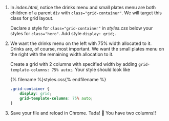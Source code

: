 1. In _index.html_, notice the drinks menu and small plates menu are both children of a parent `div` with `class="grid-container"`. We will target this class for grid layout. 

   Declare a style for `class="grid-container"` in _styles.css_ below your styles for `class="hero"`. Add style `display: grid;`.
1. We want the drinks menu on the left with 75% width allocated to it. Drinks are, of course, most important. We want the small plates menu on the right with the remaining width allocation to it. 

   Create a grid with 2 columns with specified width by adding `grid-template-columns: 75% auto;`. Your style should look like
   
   {% filename %}styles.css{% endfilename %}
    ```css
    .grid-container {
        display: grid;
        grid-template-columns: 75% auto;
    }
    ```
1. Save your file and reload in Chrome. Tada! 🎉 You have two columns!!

